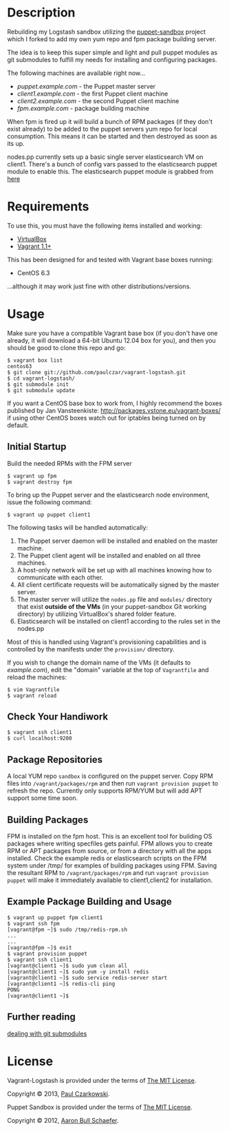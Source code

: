Description
===========

Rebuilding my Logstash sandbox utilizing the [puppet-sandbox](https://github.com/paulczar/puppet-sandbox) project which I forked to add my own yum repo and fpm package building server.

The idea is to keep this super simple and light and pull puppet modules as git submodules to fulfill my needs for installing and configuring packages.

The following machines are available right now...   

* _puppet.example.com_  - the Puppet master server
* _client1.example.com_ - the first Puppet client machine
* _client2.example.com_ - the second Puppet client machine
* _fpm.example.com_     - package building machine


When fpm is fired up it will build a bunch of RPM packages (if they don't exist already) to be added to the puppet servers yum repo for local consumption.   This means it can be started and then destroyed as soon as its up.

nodes.pp currently sets up a basic single server elasticsearch VM on client1.   There's a bunch of config vars passed to the elasticsearch puppet module to enable this.    The elasticsearch puppet module is grabbed from [here](https://github.com/electrical/puppet-elasticsearch)

Requirements
============

To use this, you must have the following items installed and working:

* [VirtualBox](https://www.virtualbox.org/)
* [Vagrant 1.1+](http://vagrantup.com/)

This has been designed for and tested with Vagrant base boxes running:

* CentOS 6.3


...although it may work just fine with other distributions/versions.

Usage
=====

Make sure you have a compatible Vagrant base box (if you don't have one
already, it will download a 64-bit Ubuntu 12.04 box for you), and then you
should be good to clone this repo and go:

    $ vagrant box list
    centos63
    $ git clone git://github.com/paulczar/vagrant-logstash.git
    $ cd vagrant-logstash/
    $ git submodule init
    $ git submodule update


If you want a CentOS base box to work from, I highly recommend the boxes
published by Jan Vansteenkiste: http://packages.vstone.eu/vagrant-boxes/
if using other CentOS boxes watch out for iptables being turned on by default.

Initial Startup
---------------

Build the needed RPMs with the FPM server

    $ vagrant up fpm
    $ vagrant destroy fpm

To bring up the Puppet server and the elasticsearch node environment, issue the following command:

    $ vagrant up puppet client1

The following tasks will be handled automatically:

1. The Puppet server daemon will be installed and enabled on the master
   machine.
2. The Puppet client agent will be installed and enabled on all three machines.
3. A host-only network will be set up with all machines knowing how to
   communicate with each other.
4. All client certificate requests will be automatically signed by the master
   server.
5. The master server will utilize the `nodes.pp` file and `modules/` directory
   that exist **outside of the VMs** (in your puppet-sandbox Git working
   directory) by utilizing VirtualBox's shared folder feature.
6. Elasticsearch will be installed on client1 according to the rules set in the nodes.pp

Most of this is handled using Vagrant's provisioning capabilities and is
controlled by the manifests under the `provision/` directory. 

If you wish to change the domain name of the VMs (it defaults to
_example.com_), edit the "domain" variable at the top of `Vagrantfile` and
reload the machines:

    $ vim Vagrantfile
    $ vagrant reload


Check Your Handiwork
--------------------

    $ vagrant ssh client1
    $ curl localhost:9200


Package Repositories
--------------------

A local YUM repo `sandbox` is configured on the puppet server.     Copy RPM files into `/vagrant/packages/rpm` and then run `vagrant provision puppet` to refresh the repo.    Currently only supports RPM/YUM but will add APT support some time soon.

Building Packages
-----------------

FPM is installed on the fpm host.   This is an excellent tool for building OS packages where writing specfiles gets painful.    FPM allows you to create RPM or APT packages from source,  or from a directory with all the apps installed.    Check the example redis or elasticsearch scripts on the FPM system under /tmp/ for examples of building packages using FPM.    Saving the resultant RPM to `/vagrant/packages/rpm` and run `vagrant provision puppet` will make it immediately available to client1,client2 for installation. 

Example Package Building and Usage
----------------------------------

    $ vagrant up puppet fpm client1
    $ vagrant ssh fpm
    [vagrant@fpm ~]$ sudo /tmp/redis-rpm.sh
    ...
    ...
    [vagrant@fpm ~]$ exit
    $ vagrant provision puppet
    $ vagrant ssh client1
    [vagrant@client1 ~]$ sudo yum clean all
    [vagrant@client1 ~]$ sudo yum -y install redis
    [vagrant@client1 ~]$ sudo service redis-server start
    [vagrant@client1 ~]$ redis-cli ping
    PONG
    [vagrant@client1 ~]$


Further reading
---------------

[dealing with git submodules](http://git-scm.com/book/en/Git-Tools-Submodules)


License
=======

Vagrant-Logstash is provided under the terms of [The MIT
License](http://www.opensource.org/licenses/MIT).

Copyright &copy; 2013, [Paul Czarkowski](mailto:paul@paulcz.net).


Puppet Sandbox is provided under the terms of [The MIT
License](http://www.opensource.org/licenses/MIT).

Copyright &copy; 2012, [Aaron Bull Schaefer](mailto:aaron@elasticdog.com).
